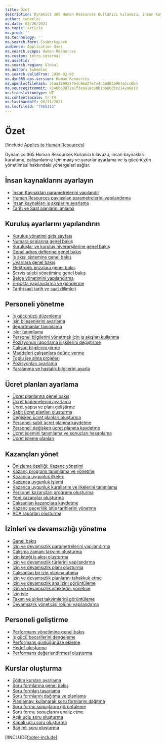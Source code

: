```yaml
---
title: Özet
description: Dynamics 365 Human Resources Kullanıcı kılavuzu, insan kaynakları kurulumu, çalışanlarınız için maaş ve yararlar ayarlama ve iş gücünüzün yönetilmesi hakkındaki yönergeleri sağlar.
author: twheeloc
ms.date: 08/26/2021
ms.topic: article
ms.prod: ''
ms.technology: ''
ms.search.form: EssWorkspace
audience: Application User
ms.search.scope: Human Resources
ms.custom: intro-internal
ms.assetid: ''
ms.search.region: Global
ms.author: twheeloc
ms.search.validFrom: 2020-02-03
ms.dyn365.ops.version: Human Resources
ms.openlocfilehash: a1aa1299277e4c96d2fe7a4c3bd03b907a5cc0b5
ms.sourcegitcommit: 8246ba3872a1f3eaa18c8bb1ba86d3c2142a6e10
ms.translationtype: HT
ms.contentlocale: tr-TR
ms.lasthandoff: 08/31/2021
ms.locfileid: "7465113"
---
```

# <a name="overview"></a>Özet

[!include [Applies to Human Resources](../includes/applies-to-hr.md)]

Dynamics 365 Human Resources Kullanıcı kılavuzu, insan kaynakları kurulumu, çalışanlarınız için maaş ve yararlar ayarlama ve iş gücünüzün yönetilmesi hakkındaki yönergeleri sağlar.

## <a name="set-up-human-resources"></a>İnsan kaynaklarını ayarlayın

  - [İnsan Kaynakları parametrelerini yapılandır](hr-setup-parameters.md)</br>
  - [Human Resources paylaşılan parametrelerini yapılandırma](hr-setup-shared-parameters.md)</br>
  - [İnsan kaynakları iş akışlarını ayarlama](./hr-workflow-manage-employee-information.md)</br>
  - [Tarih ve Saat alanlarını anlama](hr-setup-date-time-fields.md)</br>

## <a name="configure-organization-settings"></a>Kuruluş ayarlarını yapılandırın

  - [Kuruluş yönetimi giriş sayfası](../fin-ops-core/fin-ops/organization-administration/organization-administration-home-page.md?toc=/dynamics365/human-resources/toc.json)</br>
  - [Numara sıralarına genel bakış](../fin-ops-core/fin-ops/organization-administration/number-sequence-overview.md?toc=/dynamics365/human-resources/toc.json)</br>
 - [Kuruluşlar ve kuruluş hiyerarşilerine genel bakış](../fin-ops-core/fin-ops/organization-administration/organizations-organizational-hierarchies.md?toc=/dynamics365/human-resources/toc.json)</br>
 - [Genel adres defterine genel bakış](../fin-ops-core/fin-ops/organization-administration/overview-global-address-book.md?toc=/dynamics365/human-resources/toc.json)</br>
 - [İş akışı sistemine genel bakış](../fin-ops-core/fin-ops/organization-administration/overview-workflow-system.md?toc=/dynamics365/human-resources/toc.json)</br>
 - [Uyarılara genel bakış](../fin-ops-core/fin-ops/get-started/alerts-overview.md?toc=/dynamics365/human-resources/toc.json)</br>
 - [Elektronik imzalara genel bakış](../fin-ops-core/fin-ops/organization-administration/electronic-signature-overview.md?toc=/dynamics365/human-resources/toc.json)</br>
 - [Servis talebi yönetimine genel bakış](../fin-ops-core/fin-ops/organization-administration/cases.md?toc=/dynamics365/human-resources/toc.json)</br>
 - [Belge yönetimini yapılandırma](../fin-ops-core/fin-ops/organization-administration/configure-document-management.md?toc=/dynamics365/human-resources/toc.json)</br>
 - [E-posta yapılandırma ve gönderme](../fin-ops-core/fin-ops/organization-administration/configure-email.md?toc=/dynamics365/human-resources/toc.json)</br>
 - [Tarih/saat tarih ve saat dilimleri](../fin-ops-core/fin-ops/organization-administration/date-time-zones.md?toc=/dynamics365/human-resources/toc.json)</br>

## <a name="manage-personnel"></a>Personeli yönetme

 - [İş gücünüzü düzenleme](hr-personnel-departments-jobs-positions.md)</br>
 - [İşin bileşenlerini ayarlama](hr-personnel-jobs.md)</br>
 - [departmanlar tanımlama](hr-personnel-define-departments.md)</br>
 - [işler tanımlama](hr-personnel-define-jobs.md)</br>
 - [Personel bilgilerini yönetmek için iş akışları kullanma](hr-workflow-manage-employee-information.md)</br>
 - [Pozisyonun raporlama ilişkilerini değiştirme](hr-personnel-modify-reporting-relationships-position.md)</br>
 - [Çalışan bilgilerini girme](hr-personnel-enter-worker-information.md)</br>
 - [Maddeleri çalışanlara ödünç verme](hr-personnel-loan-item-worker.md)</br>
 - [Toplu işe alma projeleri](hr-personnel-mass-hire-projects.md)</br>
 - [Pozisyonları ayarlama](hr-personnel-set-up-positions.md)</br>
 - [Yaralanma ve hastalık bilgilerini ayarla](hr-personnel-set-up-injury-illness-information.md)</br>

## <a name="set-up-compensation-plans"></a>Ücret planları ayarlama

 - [Ücret planlarına genel bakış](hr-compensation-overview.md)</br>
 - [Ücret kademelerini ayarlama](hr-compensation-grids.md)</br>
 - [Ücret yapısı ve planı geliştirme](hr-compensation-structure.md)</br>
 - [Sabit ücret planları oluşturma](hr-compensation-fixed-plans.md)</br>
 - [Değişken ücret planları oluşturma](hr-compensation-variable-plans.md)</br>
 - [Personeli sabit ücret planına kaydetme](hr-compensation-enroll-employees-fixed.md)</br>
 - [Personeli değişken ücret planına kaydetme](hr-compensation-enroll-employees-variable.md)</br>
 - [Ücret işlemini tanımlama ve sonuçları hesaplama](hr-compensation-define-process.md)</br>
 - [Ücret işleme planları](hr-compensation-process.md)</br>

## <a name="manage-benefits"></a>Kazançları yönet

 - [Önizleme özelliği: Kazanç yönetimi](hr-benefits-management-overview.md)</br>
 - [Kazanç programı tanımlama ve yönetme](hr-benefits-manage-program.md)</br>
 - [Kazanca uygunluk ilkeleri](hr-benefits-eligibility-policies.md)</br>
 - [Kazanca uygunluk işlemi](hr-benefits-eligibility-process.md)</br>
 - [Kazanca uygunluk kurallarını ve ilkelerini tanımlama](hr-benefits-define-eligibility-rules.md)</br>
 - [Personel kazançları programı oluşturma](hr-benefits-deliver-employee-benefits-program.md)</br>
 - [Yeni kazançlar oluşturma](hr-benefits-create.md)</br>
 - [Çalışanları kazançlara kaydetme](hr-benefits-enroll-workers.md)</br>
 - [Kazanç geçerlilik bitiş tarihlerini yönetme](hr-benefits-expiration-dates.md)</br>
 - [ACA raporları oluşturma](hr-benefits-aca-reports.md)</br>

## <a name="manage-leave-and-absence"></a>İzinleri ve devamsızlığı yönetme

 - [Genel bakış](hr-leave-and-absence-overview.md)</br>
 - [İzin ve devamsızlık parametrelerini yapılandırma](hr-leave-and-absence-parameters.md)</br>
 - [Çalışma zamanı takvimi oluşturma](hr-leave-and-absence-working-time-calendar.md)</br>
 - [İzin isteği iş akışı oluşturma](hr-leave-and-absence-workflow.md)</br>
 - [İzin ve devamsızlık türlerini yapılandırma](hr-leave-and-absence-types.md)</br>
 - [İzin ve devamsızlık planı oluşturma](hr-leave-and-absence-plans.md)</br>
 - [Çalışanları bir izin planına atama](hr-leave-and-absence-enroll.md)</br>
 - [İzin ve devamsızlık planlarını tahakkuk etme](hr-leave-and-absence-accrue.md)</br>
 - [İzin ve devamsızlık analizini görüntüleme](hr-leave-and-absence-analytics.md)</br>
 - [İzin ve devamsızlık isteklerini yönetme](hr-employee-self-service-manage-requests.md)</br>
 - [İzin iste](hr-employee-self-service-request-time-off.md)</br>
 - [Takım ve şirket takvimlerini görüntüleme](hr-employee-self-service-calendar.md)</br>
 - [Devamsızlık yöneticisi rolünü yapılandırma](hr-configure-absence-manager.md)</br>

## <a name="develop-employees"></a>Personeli geliştirme

 - [Performans yönetimine genel bakış](hr-develop-performance-management-overview.md)</br>
 - [İş gücü becerilerini dengeleme](hr-develop-skills.md)</br>
 - [Performans günlüğünüze ekleme](hr-develop-add-performance-journal.md)</br>
 - [Hedef oluşturma](hr-develop-create-goal.md)</br>
 - [Performans değerlendirmesi oluşturma](hr-develop-create-performance-review.md)</br>

## <a name="create-courses"></a>Kurslar oluşturma

 - [Eğitim kursları ayarlama](hr-learning-courses.md)</br>
 - [Soru formlarına genel bakış](hr-learning-questionnaires.md)</br>
 - [Soru formları tasarlama](hr-learning-design-questionnaires.md)</br>
 - [Soru formlarını dağıtma ve planlama](hr-learning-distribute-questionnaires.md)</br>
 - [Planlamayı kullanarak soru formlarını dağıtma](hr-learning-distribute-questionnaires-scheduling.md)</br>
 - [Soru formu sonuçlarını görüntüleme](hr-learning-evaluate-questionnaire-results.md)</br>
 - [Soru formu sonuçlarını analiz etme](hr-learning-analyze-questionnaire-results.md)</br>
 - [Açık uçlu soru oluşturma](hr-learning-create-open-ended-question.md)</br>
 - [Kapalı uçlu soru oluşturma](hr-learning-create-closed-ended-question.md)</br>
 - [Bağımlı soru oluşturma](hr-learning-depending-question.md)</br>





[!INCLUDE[footer-include](../includes/footer-banner.md)]
